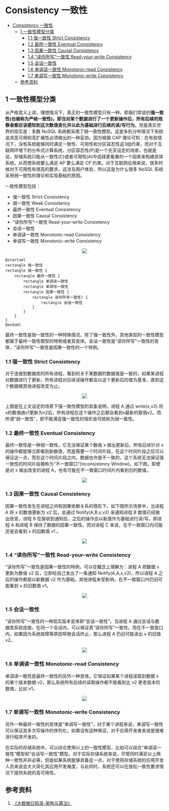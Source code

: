 # Consistency 一致性

- [Consistency 一致性](#consistency-一致性)
  - [1 一致性模型分类](#1-一致性模型分类)
    - [1.1 强一致性 Strict Consistency](#11-强一致性-strict-consistency)
    - [1.2 最终一致性 Eventual Consistency](#12-最终一致性-eventual-consistency)
    - [1.3 因果一致性 Causal Consistency](#13-因果一致性-causal-consistency)
    - [1.4 “读你所写”一致性 Read-your-write Consistency](#14-读你所写一致性-read-your-write-consistency)
    - [1.5 会话一致性](#15-会话一致性)
    - [1.6 单调读一致性 Monotonic-read Consistency](#16-单调读一致性-monotonic-read-consistency)
    - [1.7 单调写一致性 Monotonic-write Consistency](#17-单调写一致性-monotonic-write-consistency)
  - [参考资料](#参考资料)

## 1 一致性模型分类
从严格意义上讲，理想情况下，真正的一致性模型只有一种，即我们常说的**强一致性(也被称为严格一致性)。即当对某个数据进行了一个更新操作后，所有后续的观察者都应该感知到这次数值变化并以此为基础进行后续的读/写行为**。但是真实世界的现实是：多数 NoSQL 系统都采用了弱一致性模型。这是多机分布情况下系统追求高可用和高扩展性必须做出的一种妥协。因为根据 CAP 理论可知：在有些情况下，没有系统能够同时满足一致性、可用性和分区容忍性这3组约束，而对于互联网环境下的分布式计算系统，分区容忍性(P)是一个先天设定的场景，也就是说，存储系统只能从一致性(C)或者可用性(A)中选择更看重的一个因素来构建具体系统，从而使系统要么满足 AP 要么满足 CP 约束。对于互联网应用来说，很多时候对于可用性有很高的要求，这涉及用户体验，所以这是为什么很多 NoSQL 系统采用弱一致性的理论和实现基础的原因。

一致性模型包括：
* 强一致性 Strict Consistency
* 弱一致性 Weak Consistency
* 最终一致性 Eventual Consistency
* 因果一致性 Causal Consistency
* “读你所写”一致性 Read-your-write Consistency
* 会话一致性
* 单调读一致性 Monotonic-read Consistency
* 单调写一致性 Monotonic-write Consistency

<div align=center><img src="./consistency/relationship.png"></div>

```plantuml
@startuml
rectangle 强一致性
rectangle 弱一致性 {
    rectangle 最终一致性 {
        rectangle 单调读一致性
        rectangle 单调写一致性
        rectangle 因果一致性 {
            rectangle 读你所写一致性) {
                rectangle 会话一致性
            }
        }
    }
}
@enduml
```

最终一致性是弱一致性的一种特殊情况，除了强一致性外，其他类型的一致性模型都属于最终一致性模型的特例或者其变体。会话一致性是“读你所写”一致性的变体，“读你所写”一致性是因果一致性的一个特例。

### 1.1 强一致性 Strict Consistency
对于连接到数据库的所有进程，看到的关于某数据的数据值是一致的，如果某进程对数据进行了更新，所有进程对后续读操作都会以这个更新后的值为基准，直到这个数据被其他进程改变为止。

<div align=center><img src="./consistency/strict-consistency.png"></div>

上图是在上文设定的场景下强一致性模型的具象说明，进程 A 通过 write(x,v2) 将x的数值由v1更新为v2后，所有进程在这个操作之后都会看到x最新的取值v2。而所谓“弱一致性”，即不能满足强一致性的情形皆可统称为弱一致性。

### 1.2 最终一致性 Eventual Consistency
最终一致性是一种弱一致性。它无法保证某个数值 x 做出更新后，所有后续针对 x 的操作都能够立即看到新数值，而是需要一个时间片段，在这个时间片段之后可以保证这一点，而在这个时间片段之内，数据也许是不一致的，这个系统无法保证强一致性的时间片段被称为“不一致窗口”(Inconsistency Window)。如下图，即使是对 x 做出改变的进程 A，也有可能在不一致窗口时间片内看到旧的数值。

<div align=center><img src="./consistency/eventual-consistency.png"></div>


### 1.3 因果一致性 Causal Consistency
因果一致性发生在进程之间有因果依赖关系的情形下。如下图所示场景中，当进程 A 将 x 的数值更新为 v2 后，会通过 Notify(A,B,x,v2) 来通知进程 B 数值已经做出改变，进程 B 在接收到通知后，之后的操作会以新值作为基础进行读/写，即进程 A 和进程 B 保持了数据的因果一致性。而对进程 C 来说，在不一致窗口内可能还是会看到 x 的旧数值 v1 。

<div align=center><img src="./consistency/causal-consistency.png"></div>

### 1.4 “读你所写”一致性 Read-your-write Consistency
“读你所写”一致性是因果一致性的特例，可以在概念上理解为：进程 A 把数据 x 更新为数值 v2 后，立即给自己发出了一条通知 Notify(A,A,x,v2)，所以进程 A 之后的操作都是以新数据 v2 作为基础。其他进程未受影响，在不一致窗口内仍旧可能看到 x 的旧数值 v1。

<div align=center><img src="./consistency/read-your-write-consistency.png"></div>

### 1.5 会话一致性
“读你所写”一致性的一种现实版本变体即“会话一致性”。当进程 A 通过会话与数据库系统连接，在同一个会话内，可以保证其“读你所写”一致性。而在不一致窗口内，如果因为系统故障等原因导致会话终止，那么进程 A 仍旧可能读出 x 的旧值 v2。

<div align=center><img src="./consistency/session-consistency.png"></div>

### 1.6 单调读一致性 Monotonic-read Consistency
单调读一致性是最终一致性的另外一种变体。它保证如果某个进程读取到数据 x 的某个版本数据 v2，那么系统所有后续的读取操作都不能看到比 v2 更老版本的数值，比如 v1。

<div align=center><img src="./consistency/monotonic-read-consistency.png"></div>

### 1.7 单调写一致性 Monotonic-write Consistency
另外一种最终一致性的变体是“单调写一致性”，对于某个进程来说，单调写一致性可以保证其多次写操作的序列化，如果没有这种保证，对于应用开发者来说是很难进行程序开发的。

在实际的存储系统中，可以综合使用以上的一致性模型，比如可以综合“单调读一致性”模型和“会话写一致性”模型。对于实际存储系统来说，尽管同时满足以上两种一致性并非必需，但是如果系统能够具备这一点，对于使用存储系统的应用开发人员来说会大大简化其应用开发难度，与此同时，系统还可以在放松一致性要求情况下提供系统的高可用性。

## 参考资料
1. [《大数据日知录-架构与算法》](https://book.douban.com/subject/25984046/)
